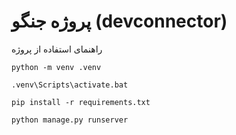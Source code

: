 # پروژه جنگو (devconnector)
راهنمای استفاده از پروژه 

`python -m venv .venv`

`.venv\Scripts\activate.bat`

`pip install -r requirements.txt`

`python manage.py runserver`

